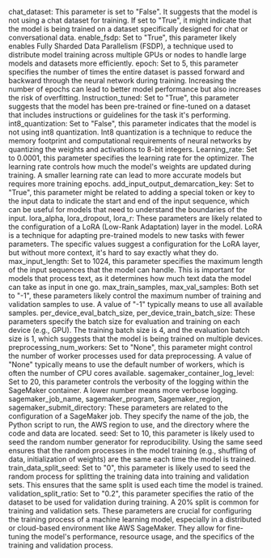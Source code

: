 chat_dataset: This parameter is set to "False". It suggests that the model is not using a chat dataset for training. If set to "True", it might indicate that the model is being trained on a dataset specifically designed for chat or conversational data.
enable_fsdp: Set to "True", this parameter likely enables Fully Sharded Data Parallelism (FSDP), a technique used to distribute model training across multiple GPUs or nodes to handle large models and datasets more efficiently.
epoch: Set to 5, this parameter specifies the number of times the entire dataset is passed forward and backward through the neural network during training. Increasing the number of epochs can lead to better model performance but also increases the risk of overfitting.
Instruction_tuned: Set to "True", this parameter suggests that the model has been pre-trained or fine-tuned on a dataset that includes instructions or guidelines for the task it's performing.
int8_quantization: Set to "False", this parameter indicates that the model is not using int8 quantization. Int8 quantization is a technique to reduce the memory footprint and computational requirements of neural networks by quantizing the weights and activations to 8-bit integers.
Learning_rate: Set to 0.0001, this parameter specifies the learning rate for the optimizer. The learning rate controls how much the model's weights are updated during training. A smaller learning rate can lead to more accurate models but requires more training epochs.
add_input_output_demarcation_key: Set to "True", this parameter might be related to adding a special token or key to the input data to indicate the start and end of the input sequence, which can be useful for models that need to understand the boundaries of the input.
lora_alpha, lora_dropout, lora_r: These parameters are likely related to the configuration of a LoRA (Low-Rank Adaptation) layer in the model. LoRA is a technique for adapting pre-trained models to new tasks with fewer parameters. The specific values suggest a configuration for the LoRA layer, but without more context, it's hard to say exactly what they do.
max_input_length: Set to 1024, this parameter specifies the maximum length of the input sequences that the model can handle. This is important for models that process text, as it determines how much text data the model can take as input in one go.
max_train_samples, max_val_samples: Both set to "-1", these parameters likely control the maximum number of training and validation samples to use. A value of "-1" typically means to use all available samples.
per_device_eval_batch_size, per_device_train_batch_size: These parameters specify the batch size for evaluation and training on each device (e.g., GPU). The training batch size is 4, and the evaluation batch size is 1, which suggests that the model is being trained on multiple devices.
preprocessing_num_workers: Set to "None", this parameter might control the number of worker processes used for data preprocessing. A value of "None" typically means to use the default number of workers, which is often the number of CPU cores available.
sagemaker_container_log_level: Set to 20, this parameter controls the verbosity of the logging within the SageMaker container. A lower number means more verbose logging.
sagemaker_job_name, sagemaker_program, Sagemaker_region, sagemaker_submit_directory: These parameters are related to the configuration of a SageMaker job. They specify the name of the job, the Python script to run, the AWS region to use, and the directory where the code and data are located.
seed: Set to 10, this parameter is likely used to seed the random number generator for reproducibility. Using the same seed ensures that the random processes in the model training (e.g., shuffling of data, initialization of weights) are the same each time the model is trained.
train_data_split_seed: Set to "0", this parameter is likely used to seed the random process for splitting the training data into training and validation sets. This ensures that the same split is used each time the model is trained.
validation_split_ratio: Set to "0.2", this parameter specifies the ratio of the dataset to be used for validation during training. A 20% split is common for training and validation sets.
These parameters are crucial for configuring the training process of a machine learning model, especially in a distributed or cloud-based environment like AWS SageMaker. They allow for fine-tuning the model's performance, resource usage, and the specifics of the training and validation process.
